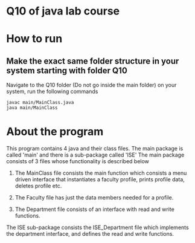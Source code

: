 # Q10 of java lab course
# How to run
## Make the exact same folder structure in your system starting with folder Q10
Navigate to the Q10 folder (Do not go inside the main folder) on your system, 
run the following commands
    
    javac main/MainClass.java
    java main/MainClass

# About the program
This program contains 4 java and their class files. 
The main package is called 'main' and there is a sub-package called 'ISE'
The main package consists of 3 files whose functionality is described below
1. The MainClass file consists the main function which consists a menu driven interface
that instantiates a faculty profile, prints profile data, deletes profile etc.

2. The Faculty file has just the data members needed for a profile.

3. The Department file consists of an interface with read and write functions.

The ISE sub-package consists the ISE_Department file which implements the department interface,
and defines the read and write functions.
